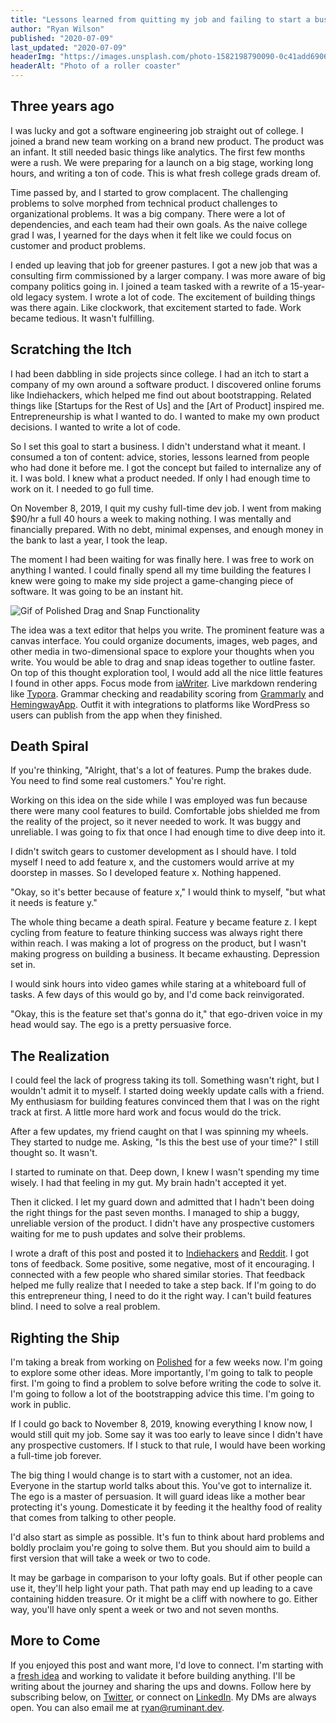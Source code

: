 ```yaml
---
title: "Lessons learned from quitting my job and failing to start a business"
author: "Ryan Wilson"
published: "2020-07-09"
last_updated: "2020-07-09"
headerImg: "https://images.unsplash.com/photo-1582198790090-0c41add69066?ixlib=rb-1.2.1&ixid=eyJhcHBfaWQiOjEyMDd9&auto=format&fit=crop&w=1778&q=80"
headerAlt: "Photo of a roller coaster"
---
```


## Three years ago

I was lucky and got a software engineering job straight out of college. I joined a brand new team working on a brand new product. The product was an infant. It still needed basic things like analytics. The first few months were a rush. We were preparing for a launch on a big stage, working long hours, and writing a ton of code. This is what fresh college grads dream of.

Time passed by, and I started to grow complacent. The challenging problems to solve morphed from technical product challenges to organizational problems. It was a big company. There were a lot of dependencies, and each team had their own goals. As the naive college grad I was, I yearned for the days when it felt like we could focus on customer and product problems.

I ended up leaving that job for greener pastures. I got a new job that was a consulting firm commissioned by a larger company. I was more aware of big company politics going in. I joined a team tasked with a rewrite of a 15-year-old legacy system. I wrote a lot of code. The excitement of building things was there again. Like clockwork, that excitement started to fade. Work became tedious. It wasn't fulfilling.

## Scratching the Itch

I had been dabbling in side projects since college. I had an itch to start a company of my own around a software product. I discovered online forums like Indiehackers, which helped me find out about bootstrapping. Related things like [Startups for the Rest of Us] and the [Art of Product] inspired me. Entrepreneurship is what I wanted to do. I wanted to make my own product decisions. I wanted to write a lot of code.

So I set this goal to start a business. I didn't understand what it meant. I consumed a ton of content: advice, stories, lessons learned from people who had done it before me. I got the concept but failed to internalize any of it. I was bold. I knew what a product needed. If only I had enough time to work on it. I needed to go full time.

On November 8, 2019, I quit my cushy full-time dev job. I went from making $90/hr a full 40 hours a week to making nothing. I was mentally and financially prepared. With no debt, minimal expenses, and enough money in the bank to last a year, I took the leap.

The moment I had been waiting for was finally here. I was free to work on anything I wanted. I could finally spend all my time building the features I knew were going to make my side project a game-changing piece of software. It was going to be an instant hit.

![Gif of Polished Drag and Snap Functionality](/img/drag-and-snap.gif)

The idea was a text editor that helps you write. The prominent feature was a canvas interface. You could organize documents, images, web pages, and other media in two-dimensional space to explore your thoughts when you write. You would be able to drag and snap ideas together to outline faster. On top of this thought exploration tool, I would add all the nice little features I found in other apps. Focus mode from [iaWriter](https://ia.net/writer). Live markdown rendering like [Typora](https://typora.io/). Grammar checking and readability scoring from [Grammarly](grammarly.com) and [HemingwayApp](http://hemingwayapp.com/). Outfit it with integrations to platforms like WordPress so users can publish from the app when they finished.

## Death Spiral

If you're thinking, "Alright, that's a lot of features. Pump the brakes dude. You need to find some real customers." You're right.

Working on this idea on the side while I was employed was fun because there were many cool features to build. Comfortable jobs shielded me from the reality of the project, so it never needed to work. It was buggy and unreliable. I was going to fix that once I had enough time to dive deep into it.

I didn't switch gears to customer development as I should have. I told myself I need to add feature x, and the customers would arrive at my doorstep in masses. So I developed feature x. Nothing happened.

"Okay, so it's better because of feature x," I would think to myself, "but what it needs is feature y."

The whole thing became a death spiral. Feature y became feature z. I kept cycling from feature to feature thinking success was always right there within reach. I was making a lot of progress on the product, but I wasn't making progress on building a business. It became exhausting. Depression set in.

I would sink hours into video games while staring at a whiteboard full of tasks. A few days of this would go by, and I'd come back reinvigorated. 

"Okay, this is the feature set that's gonna do it," that ego-driven voice in my head would say. The ego is a pretty persuasive force.

## The Realization

I could feel the lack of progress taking its toll. Something wasn't right, but I wouldn't admit it to myself. I started doing weekly update calls with a friend. My enthusiasm for building features convinced them that I was on the right track at first. A little more hard work and focus would do the trick.

After a few updates, my friend caught on that I was spinning my wheels. They started to nudge me. Asking, "Is this the best use of your time?" I still thought so. It wasn't.

I started to ruminate on that. Deep down, I knew I wasn't spending my time wisely. I had that feeling in my gut. My brain hadn't accepted it yet.

Then it clicked. I let my guard down and admitted that I hadn't been doing the right things for the past seven months. I managed to ship a buggy, unreliable version of the product. I didn't have any prospective customers waiting for me to push updates and solve their problems.

I wrote a draft of this post and posted it to [Indiehackers](https://www.indiehackers.com/) and [Reddit](https://reddit.com). I got tons of feedback. Some positive, some negative, most of it encouraging. I connected with a few people who shared similar stories. That feedback helped me fully realize that I needed to take a step back. If I'm going to do this entrepreneur thing, I need to do it the right way. I can't build features blind. I need to solve a real problem.

## Righting the Ship

I'm taking a break from working on [Polished](https://polished.app) for a few weeks now. I'm going to explore some other ideas. More importantly, I'm going to talk to people first. I'm going to find a problem to solve before writing the code to solve it. I'm going to follow a lot of the bootstrapping advice this time. I'm going to work in public.

If I could go back to November 8, 2019, knowing everything I know now, I would still quit my job. Some say it was too early to leave since I didn't have any prospective customers. If I stuck to that rule, I would have been working a full-time job forever.

The big thing I would change is to start with a customer, not an idea. Everyone in the startup world talks about this. You've got to internalize it. The ego is a master of persuasion. It will guard ideas like a mother bear protecting it's young. Domesticate it by feeding it the healthy food of reality that comes from talking to other people.

I'd also start as simple as possible. It's fun to think about hard problems and boldly proclaim you're going to solve them. But you should aim to build a first version that will take a week or two to code.

It may be garbage in comparison to your lofty goals. But if other people can use it, they'll help light your path. That path may end up leading to a cave containing hidden treasure. Or it might be a cliff with nowhere to go. Either way, you'll have only spent a week or two and not seven months.

## More to Come

If you enjoyed this post and want more, I'd love to connect. I'm starting with a [fresh idea](https://tidyworkspace.com) and working to validate it before building anything. I'll be writing about the journey and sharing the ups and downs. Follow here by subscribing below, on [Twitter](https://twitter.com/rywils21), or connect on [LinkedIn](https://www.linkedin.com/in/rywils21/). My DMs are always open. You can also email me at [ryan@ruminant.dev](mailto:ryan@ruminant.dev).